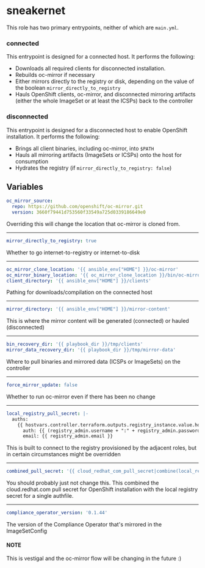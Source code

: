 # sneakernet

This role has two primary entrypoints, neither of which are `main.yml`.

### connected

This entrypoint is designed for a connected host. It performs the following:

  - Downloads all required clients for disconnected installation.
  - Rebuilds oc-mirror if necessary
  - Either mirrors directly to the registry or disk, depending on the value of the boolean `mirror_directly_to_registry`
  - Hauls OpenShift clients, oc-mirror, and disconnected mirroring artifacts (either the whole ImageSet or at least the ICSPs) back to the controller

### disconnected

This entrypoint is designed for a disconnected host to enable OpenShift installation. It performs the following:

  - Brings all client binaries, including oc-mirror, into `$PATH`
  - Hauls all mirroring artifacts (ImageSets or ICSPs) onto the host for consumption
  - Hydrates the registry (if `mirror_directly_to_registry: false`)

## Variables

```yaml
oc_mirror_source:
  repo: https://github.com/openshift/oc-mirror.git
  version: 3660f79441d753560f33549a725d0339186649e0
```

Overriding this will change the location that oc-mirror is cloned from.

---

```yaml
mirror_directly_to_registry: true
```

Whether to go internet-to-registry or internet-to-disk

---

```yaml
oc_mirror_clone_location: '{{ ansible_env["HOME"] }}/oc-mirror'
oc_mirror_binary_location: '{{ oc_mirror_clone_location }}/bin/oc-mirror'
client_directory: '{{ ansible_env["HOME"] }}/clients'
```

Pathing for downloads/compilation on the connected host

---

```yaml
mirror_directory: '{{ ansible_env["HOME"] }}/mirror-content'
```

This is where the mirror content will be generated (connected) or hauled (disconnected)

---

```yaml
bin_recovery_dir: '{{ playbook_dir }}/tmp/clients'
mirror_data_recovery_dir: '{{ playbook_dir }}/tmp/mirror-data'
```

Where to pull binaries and mirrored data (ICSPs or ImageSets) on the controller

---

```yaml
force_mirror_update: false
```

Whether to run oc-mirror even if there has been no change

---

```yaml
local_registry_pull_secret: |-
  auths:
    {{ hostvars.controller.terraform.outputs.registry_instance.value.hostname }}:
      auth: {{ (registry_admin.username + ":" + registry_admin.password)|b64encode }}
      email: {{ registry_admin.email }}
```

This is built to connect to the registry provisioned by the adjacent roles, but in certain circumstances might be overridden

---

```yaml
combined_pull_secret: '{{ cloud_redhat_com_pull_secret|combine(local_registry_pull_secret|from_yaml, recursive=True)|to_json }}'
```

You should probably just not change this. This combined the cloud.redhat.com pull secret for OpenShift installation with the local registry secret for a single authfile.

---

```yaml
compliance_operator_version: '0.1.44'
```

The version of the Compliance Operator that's mirrored in the ImageSetConfig

#### NOTE

This is vestigal and the oc-mirror flow will be changing in the future :)
